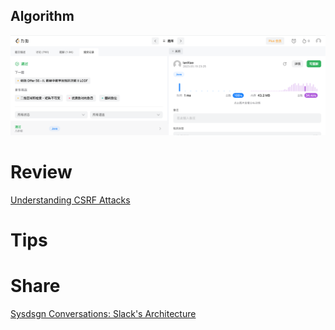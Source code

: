 ## Algorithm

![ianxiao-2023-03-19-lc.png](../../images/temp/ianxiao-2023-03-19-lc.png)


# Review

[Understanding CSRF Attacks](https://www.ayomideoyekanmi.com/posts/sysdsgn-conversations-slacks-architecture/)

# Tips


# Share

[Sysdsgn Conversations: Slack's Architecture](https://medium.com/@zellwk/understanding-csrf-attacks-43f2c942ca43)